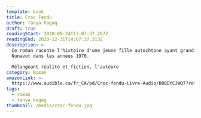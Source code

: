 ```yaml
---
template: book
title: Croc Fendu
author: Tanya Kagaq
draft: true
readingStart: 2020-09-24T13:07:37.297Z
readingEnd: 2020-12-31T14:07:37.313Z
description: >-
  Ce roman raconte l'histoire d'une jeune fille autochtone ayant grandi au
  Nunavut dans les années 1970. 

  Mélangeant réalité et fiction, l'auteure
category: Roman
amazonLink: >-
  https://www.audible.ca/fr_CA/pd/Croc-fendu-Livre-Audio/B08DYCJWQ7?ref=a_library_t_c5_libItem_&pf_rd_p=a00014e8-d2ee-472f-a5f3-837e4e395ee4&pf_rd_r=7ZAHMMFBVRRHT9C1R2ED
tags:
  - roman
  - tanya kagag
thumbnail: /media/croc-fendu.jpg
---
```


